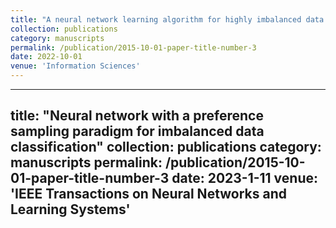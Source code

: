 ```yaml
---
title: "A neural network learning algorithm for highly imbalanced data classification"
collection: publications
category: manuscripts
permalink: /publication/2015-10-01-paper-title-number-3
date: 2022-10-01
venue: 'Information Sciences'
---
```

---
title: "Neural network with a preference sampling paradigm for imbalanced data classification"
collection: publications
category: manuscripts
permalink: /publication/2015-10-01-paper-title-number-3
date: 2023-1-11
venue: 'IEEE Transactions on Neural Networks and Learning Systems'
---
